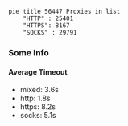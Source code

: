 
```mermaid
pie title 56447 Proxies in list
    "HTTP" : 25401
    "HTTPS": 8167
    "SOCKS" : 29791
```

### Some Info
#### Average Timeout

- mixed: 3.6s
- http: 1.8s
- https: 8.2s
- socks: 5.1s
